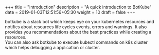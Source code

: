 +++
title = "Introduction"
description = "A quick introduction to BotKube"
date = 2019-01-03T12:51:56+05:30
weight = 10
draft = false
+++
<p>botkube is a slack bot which keeps eye on your kubernetes resources and notifies about resources life cycles events, errors and warnings. It also provides you recommendations about the best practices while creating a resources.<br>
You can also ask botkube to execute kubectl commands on k8s cluster which helps debugging a application or cluster.</p>
